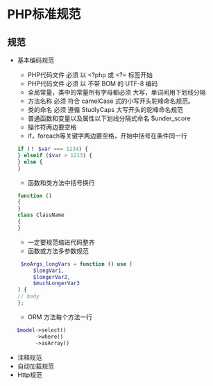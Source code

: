 # PHP标准规范

## 规范
 * 基本编码规范
   * PHP代码文件 必须 以 <?php 或 <?= 标签开始
   * PHP代码文件 必须 以 不带 BOM 的 UTF-8 编码
   * 全局常量，类中的常量所有字母都必须 大写，单词间用下划线分隔
   * 方法名称 必须 符合 camelCase 式的小写开头驼峰命名规范。
   * 类的命名 必须 遵循 StudlyCaps 大写开头的驼峰命名规范
   * 普通函数和变量以及属性以下划线分隔式命名 $under_score
   * 操作符两边要空格
   * if，foreach等关键字两边要空格，开始中括号在条件同一行  
   
   ```php
   if (！ $var === 1234) {
   } elseif ($var > 1213) {
   } else {
   }
   ```
   * 函数和类方法中括号换行
   ```php
   function () 
   {
   }
   class ClassName
   {
   }
   ```
   * 一定要规范缩进代码整齐
   * 函数或方法多参数规范
   ```php
    $noArgs_longVars = function () use (
        $longVar1,
        $longerVar2,
        $muchLongerVar3
   ) {
   // body
   };
   ```
   * ORM 方法每个方法一行
  ```php
     $model->select()
           ->where()
           ->asArray()
  ```
 * 注释规范
 * 自动加载规范
 * Http规范
 